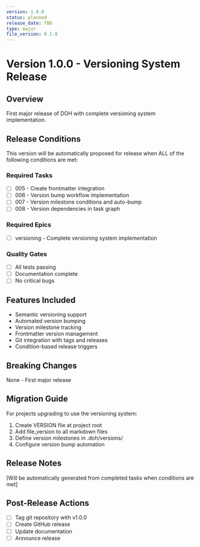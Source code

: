 ```yaml
---
version: 1.0.0
status: planned
release_date: TBD
type: major
file_version: 0.1.0
---
```


# Version 1.0.0 - Versioning System Release

## Overview
First major release of DOH with complete versioning system implementation.

## Release Conditions
This version will be automatically proposed for release when ALL of the following conditions are met:

### Required Tasks
- [ ] 005 - Create frontmatter integration
- [ ] 006 - Version bump workflow implementation
- [ ] 007 - Version milestone conditions and auto-bump
- [ ] 008 - Version dependencies in task graph

### Required Epics
- [ ] versioning - Complete versioning system implementation

### Quality Gates
- [ ] All tests passing
- [ ] Documentation complete
- [ ] No critical bugs

## Features Included
- Semantic versioning support
- Automated version bumping
- Version milestone tracking
- Frontmatter version management
- Git integration with tags and releases
- Condition-based release triggers

## Breaking Changes
None - First major release

## Migration Guide
For projects upgrading to use the versioning system:
1. Create VERSION file at project root
2. Add file_version to all markdown files
3. Define version milestones in .doh/versions/
4. Configure version bump automation

## Release Notes
[Will be automatically generated from completed tasks when conditions are met]

## Post-Release Actions
- [ ] Tag git repository with v1.0.0
- [ ] Create GitHub release
- [ ] Update documentation
- [ ] Announce release